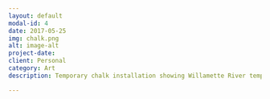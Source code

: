 ```yaml
---
layout: default
modal-id: 4
date: 2017-05-25
img: chalk.png
alt: image-alt
project-date:
client: Personal
category: Art
description: Temporary chalk installation showing Willamette River temperature on Hawthorne Bridge

---
```

